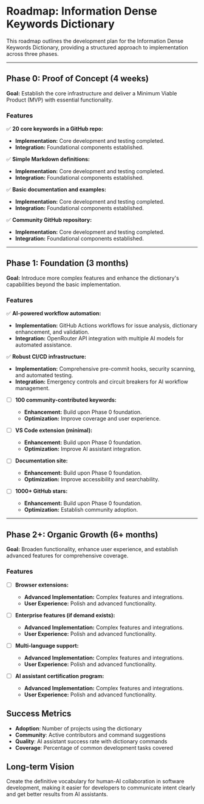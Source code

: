 # Roadmap: Information Dense Keywords Dictionary

This roadmap outlines the development plan for the Information Dense Keywords Dictionary, providing a structured approach to implementation across three phases.

---

## Phase 0: Proof of Concept (4 weeks)

**Goal:** Establish the core infrastructure and deliver a Minimum Viable Product (MVP) with essential functionality.

### Features

✅ **20 core keywords in a GitHub repo:**

- **Implementation:** Core development and testing completed.
- **Integration:** Foundational components established.

✅ **Simple Markdown definitions:**

- **Implementation:** Core development and testing completed.
- **Integration:** Foundational components established.

✅ **Basic documentation and examples:**

- **Implementation:** Core development and testing completed.
- **Integration:** Foundational components established.

✅ **Community GitHub repository:**

- **Implementation:** Core development and testing completed.
- **Integration:** Foundational components established.

---

## Phase 1: Foundation (3 months)

**Goal:** Introduce more complex features and enhance the dictionary's capabilities beyond the basic implementation.

### Features

✅ **AI-powered workflow automation:**

- **Implementation:** GitHub Actions workflows for issue analysis, dictionary enhancement, and validation.
- **Integration:** OpenRouter API integration with multiple AI models for automated assistance.

✅ **Robust CI/CD infrastructure:**

- **Implementation:** Comprehensive pre-commit hooks, security scanning, and automated testing.
- **Integration:** Emergency controls and circuit breakers for AI workflow management.

- [ ] **100 community-contributed keywords:**
  - **Enhancement:** Build upon Phase 0 foundation.
  - **Optimization:** Improve coverage and user experience.

- [ ] **VS Code extension (minimal):**
  - **Enhancement:** Build upon Phase 0 foundation.
  - **Optimization:** Improve AI assistant integration.

- [ ] **Documentation site:**
  - **Enhancement:** Build upon Phase 0 foundation.
  - **Optimization:** Improve accessibility and searchability.

- [ ] **1000+ GitHub stars:**
  - **Enhancement:** Build upon Phase 0 foundation.
  - **Optimization:** Establish community adoption.

---

## Phase 2+: Organic Growth (6+ months)

**Goal:** Broaden functionality, enhance user experience, and establish advanced features for comprehensive coverage.

### Features

- [ ] **Browser extensions:**
  - **Advanced Implementation:** Complex features and integrations.
  - **User Experience:** Polish and advanced functionality.

- [ ] **Enterprise features (if demand exists):**
  - **Advanced Implementation:** Complex features and integrations.
  - **User Experience:** Polish and advanced functionality.

- [ ] **Multi-language support:**
  - **Advanced Implementation:** Complex features and integrations.
  - **User Experience:** Polish and advanced functionality.

- [ ] **AI assistant certification program:**
  - **Advanced Implementation:** Complex features and integrations.
  - **User Experience:** Polish and advanced functionality.

## Success Metrics

- **Adoption**: Number of projects using the dictionary
- **Community**: Active contributors and command suggestions
- **Quality**: AI assistant success rate with dictionary commands
- **Coverage**: Percentage of common development tasks covered

## Long-term Vision

Create the definitive vocabulary for human-AI collaboration in software development, making it easier for developers to communicate intent clearly and get better results from AI assistants.
